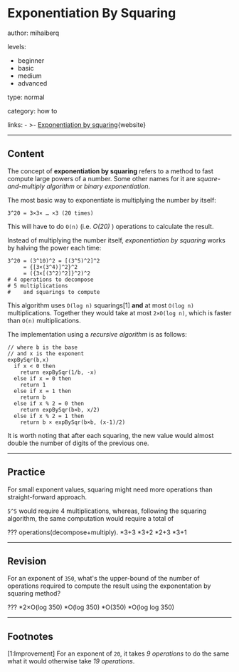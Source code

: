 # Exponentiation By Squaring
author: mihaiberq

levels:

  - beginner
  - basic
  - medium
  - advanced

type: normal

category: how to

links:
    - >-
        [Exponentiation by squaring](https://en.wikipedia.org/wiki/Exponentiation_by_squaring){website}

---
## Content

The concept of **exponentiation by squaring** refers to a method to fast compute large powers of a number. Some other names for it are *square-and-multiply algorithm* or *binary exponentiation*.

The most basic way to exponentiate is multiplying the number by itself:
```
3^20 = 3×3× … ×3 (20 times)
```
This will have to do `O(n)` (i.e. *O(20)* ) operations to calculate the result.

Instead of multiplying the number itself, *exponentiation by squaring* works by halving the power each time:
```
3^20 = (3^10)^2 = [(3^5)^2]^2
     = {[3×(3^4)]^2}^2
     = ({3×[(3^2)^2]}^2)^2
# 4 operations to decompose
# 5 multiplications
#    and squarings to compute
```
This algorithm uses `O(log n)` squarings[1] **and** at most `O(log n)` multiplications. Together they would take at most `2×O(log n)`, which is faster than `O(n)` multiplications.

The implementation using a *recursive algorithm* is as follows:
```
// where b is the base
// and x is the exponent
expBySqr(b,x)
  if x < 0 then
    return expBySqr(1/b, -x)
  else if x = 0 then
    return 1
  else if x = 1 then
    return b
  else if x % 2 = 0 then
    return expBySqr(b×b, x/2)
  else if x % 2 = 1 then
    return b × expBySqr(b×b, (x-1)/2)
```


It is worth noting that after each squaring, the new value would almost double the number of digits of the previous one.


---
## Practice

For small exponent values, squaring might need more operations than straight-forward approach.

`5^5` would require 4 multiplications, whereas, following the squaring algorithm, the same computation would require a total of

??? operations(decompose+multiply).
*3+3
*3+2
*2+3
*3+1

---
## Revision

For an exponent of `350`, what's the upper-bound of the number of operations required to compute the result using the exponentation by squaring method?

???
*2×O(log 350)
*O(log 350)
*O(350)
*O(log log 350)

---
## Footnotes

[1:Improvement]
For an exponent of `20`, it takes *9 operations* to do the same what it would otherwise take *19 operations*.
